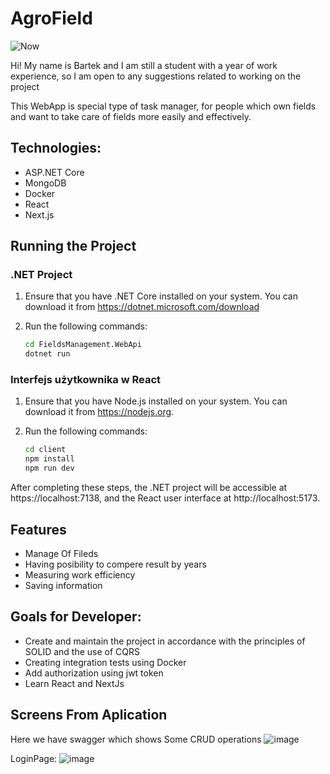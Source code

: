 # AgroField
 
![Now](https://github.com/Bartek-00/Fields-Management/assets/75848807/03ec067d-4385-43bb-8af2-c2aa77aab236)

Hi!
My name is Bartek and I am still a student with a year of work experience, so I am open to any suggestions related to working on the project

This WebApp is special type of task manager, for people which own fields and want to take care of fields more easily and effectively. 

## Technologies:
- ASP.NET Core 
- MongoDB
- Docker
- React
- Next.js

## Running the Project

### .NET Project

1. Ensure that you have .NET Core installed on your system. You can download it from https://dotnet.microsoft.com/download

2. Run the following commands:
    ```bash
    cd FieldsManagement.WebApi
    dotnet run
    ```

### Interfejs użytkownika w React

1. Ensure that you have Node.js installed on your system. You can download it from https://nodejs.org.

2. Run the following commands:
    ```bash
    cd client
    npm install
    npm run dev
    ```
After completing these steps, the .NET project will be accessible at https://localhost:7138, and the React user interface at http://localhost:5173.


## Features
- Manage Of Fileds
- Having posibility to compere result by years
- Measuring work efficiency
- Saving information

  
## Goals for Developer:
- Create and maintain the project in accordance with the principles of SOLID and the use of CQRS
- Creating integration tests using Docker
- Add authorization using jwt token
- Learn React and NextJs


## Screens From Aplication
Here we have swagger which shows Some CRUD operations
![image](https://github.com/Bartek-00/Fields-Management/assets/75848807/21ea6d98-365e-4106-9ac6-2a47e831b457)

LoginPage:
![image](https://github.com/Bartek-00/Fields-Management/assets/75848807/acdc8291-d5ce-41af-9f41-208a66f03888)
